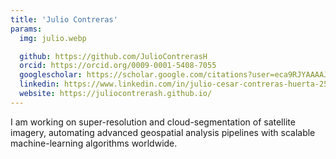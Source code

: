 ```yaml
---
title: 'Julio Contreras'
params:
  img: julio.webp

  github: https://github.com/JulioContrerasH
  orcid: https://orcid.org/0009-0001-5408-7055
  googlescholar: https://scholar.google.com/citations?user=eca9RJYAAAAJ&hl=es
  linkedin: https://www.linkedin.com/in/julio-cesar-contreras-huerta-254030176/
  website: https://juliocontrerash.github.io/
---
```


I am working on super-resolution and cloud-segmentation of satellite imagery, automating advanced geospatial analysis pipelines with scalable machine-learning algorithms worldwide.